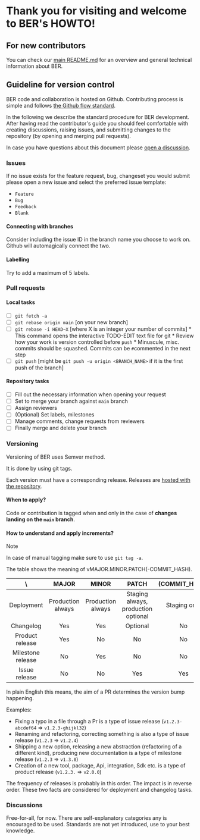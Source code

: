 # Thank you for visiting and welcome to BER's HOWTO!
## For new contributors
You can check our [main README.md](README.md) for an overview and general technical information about BER.

## Guideline for version control
BER code and collaboration is hosted on Github. Contributing process is simple and follows [the Github flow standard](https://docs.github.com/en/get-started/using-github/github-flow).

In the following we describe the standard procedure for BER development. After having read the contributor's guide you should feel comfortable with creating discussions, raising issues, and submitting changes to the repository (by opening and merging pull requests).

In case you have questions about this document please [open a discussion](./discussions/new/choose).

### Issues
If no issue exists for the feature request, bug, changeset you would submit please open a new issue and select the preferred issue template:
 - `Feature`
 - `Bug`
 - `Feedback`
 - `Blank`

#### Connecting with branches
Consider including the issue ID in the branch name you choose to work on. Github will automagically connect the two.

#### Labelling
Try to add a maximum of 5 labels.

### Pull requests
#### Local tasks
 - [ ] `git fetch -a`
 - [ ] `git rebase origin main` [on your new branch]
 - [ ] `git rebase -i HEAD~X` [where X is an integer your number of commits]
       * This command opens the interactive TODO-EDIT text file for git
       * Review how your work is version controlled before `push`
       * Minuscule, misc. commits should be `s`quashed. Commits can be `#`commented in the next step
 - [ ] `git push` [might be `git push -u origin <BRANCH_NAME>` if it is the first push of the branch]

#### Repository tasks
 - [ ] Fill out the necessary information when opening your request
 - [ ] Set to merge your branch against `main` branch
 - [ ] Assign reviewers
 - [ ] (Optional) Set labels, milestones
 - [ ] Manage comments, change requests from reviewers
 - [ ] Finally merge and delete your branch

### Versioning
Versioning of BER uses Semver method.

It is done by using git tags.

Each version must have a corresponding release. Releases are [hosted with the repository](https://github.com/berbyte/ber/releases).

#### When to apply?
Code or contribution is tagged when and only in the case of **changes landing on the `main` branch**.

#### How to understand and apply increments?
> [!NOTE]
> In case of manual tagging make sure to use `git tag -a`.

The table shows the meaning of vMAJOR.MINOR.PATCH(-COMMIT_HASH).

| \                 | MAJOR             | MINOR             | PATCH                               | (COMMIT_HASH) |
|:-----------------:|:-----------------:|:-----------------:|:-----------------------------------:|:-------------:|
| Deployment        | Production always | Production always | Staging always, production optional | Staging only  |
| Changelog         | Yes               | Yes               | Optional                            | No            |
| Product release   | Yes               | No                | No                                  | No            |
| Milestone release | No                | Yes               | No                                  | No            |
| Issue release     | No                | No                | Yes                                 | Yes              |

In plain English this means, the aim of a PR determines the version bump happening.

Examples:
 - Fixing a typo in a file through a Pr is a type of issue release (`v1.2.3-abcdef64` => `v1.2.3-ghijkl32`)
 - Renaming and refactoring, correcting something is also a type of issue release (`v1.2.3` => `v1.2.4`)
 - Shipping a new option, releasing a new abstraction (refactoring of a different kind), producing new documentation is a type of milestone release (`v1.2.3` => `v1.3.0`)
 - Creation of a new tool, package, Api, integration, Sdk etc. is a type of product release (`v1.2.3.` => `v2.0.0`)

The frequency of releases is probably in this order. The impact is in reverse order. These two facts are considered for deployment and changelog tasks.

### Discussions
Free-for-all, for now. There are self-explanatory categories any is encouraged to be used. Standards are not yet introduced, use to your best knowledge.
